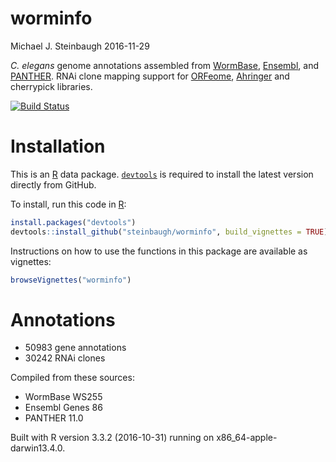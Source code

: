 worminfo
================
Michael J. Steinbaugh
2016-11-29

<!-- README.md is generated from README.Rmd. Please edit that file -->
*C. elegans* genome annotations assembled from [WormBase](http://www.wormbase.org), [Ensembl](http://www.ensembl.org/Caenorhabditis_elegans), and [PANTHER](http://pantherdb.org). RNAi clone mapping support for [ORFeome](http://worfdb.dfci.harvard.edu), [Ahringer](http://www.us.lifesciences.sourcebioscience.com/clone-products/non-mammalian/c-elegans/c-elegans-rnai-library/) and cherrypick libraries.

[![Build Status](https://travis-ci.org/steinbaugh/worminfo.svg?branch=master)](https://travis-ci.org/steinbaugh/worminfo)

Installation
============

This is an [R](https://www.r-project.org) data package. [`devtools`](https://cran.r-project.org/package=devtools) is required to install the latest version directly from GitHub.

To install, run this code in [R](https://www.r-project.org):

``` r
install.packages("devtools")
devtools::install_github("steinbaugh/worminfo", build_vignettes = TRUE)
```

Instructions on how to use the functions in this package are available as vignettes:

``` r
browseVignettes("worminfo")
```

Annotations
===========

-   50983 gene annotations
-   30242 RNAi clones

Compiled from these sources:

-   WormBase WS255
-   Ensembl Genes 86
-   PANTHER 11.0

Built with R version 3.3.2 (2016-10-31) running on x86\_64-apple-darwin13.4.0.
